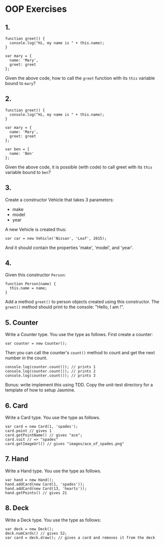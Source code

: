 # OOP Exercises

## 1.

```
function greet() {
  console.log("Hi, my name is " + this.name);
}

var mary = {
  name: 'Mary',
  greet: greet
};
```

Given the above code, how to call the `greet` function with its `this` variable bound to `mary`?

## 2.

```
function greet() {
  console.log("Hi, my name is " + this.name);
}

var mary = {
  name: 'Mary',
  greet: greet
};

var ben = {
  name: 'Ben'
};
```

Given the above code, it is possible (with code) to call greet with its `this` variable bound to `ben`?

## 3.

Create a constructor Vehicle that takes 3 parameters:

* make
* model
* year

A new Vehicle is created thus:

```
var car = new Vehicle('Nissan', 'Leaf', 2015);
```

And it should contain the properties 'make', 'model', and 'year'.

## 4.

Given this constructor `Person`:

```
function Person(name) {
  this.name = name;
}
```

Add a method `greet()` to person objects created using this constructor. The `greet()` method should print to the console: "Hello, I am <name of person>!".

## 5. Counter

Write a Counter type. You use the type as follows. First create a counter:

```
var counter = new Counter();
```

Then you can call the counter's `count()` method to count and get the next number in the count.

```
console.log(counter.count()); // prints 1
console.log(counter.count()); // prints 2
console.log(counter.count()); // prints 3
```

Bonus: write implement this using TDD. Copy the unit-test directory for a template of how to setup Jasmine.

## 6. Card

Write a Card type. You use the type as follows.

```
var card = new Card(1, 'spades');
card.point // gives 1
card.getPointName() // gives "ace";
card.suit // => "spades"
card.getImageUrl() // gives "images/ace_of_spades.png"
```

## 7. Hand

Write a Hand type. You use the type as follows.

```
var hand = new Hand();
hand.addCard(new Card(1, 'spades'));
hand.addCard(new Card(13, 'hearts'));
hand.getPoints() // gives 21
```

## 8. Deck

Write a Deck type. You use the type as follows:

```
var deck = new Deck();
deck.numCards() // gives 52;
var card = deck.draw(); // gives a card and removes it from the deck
